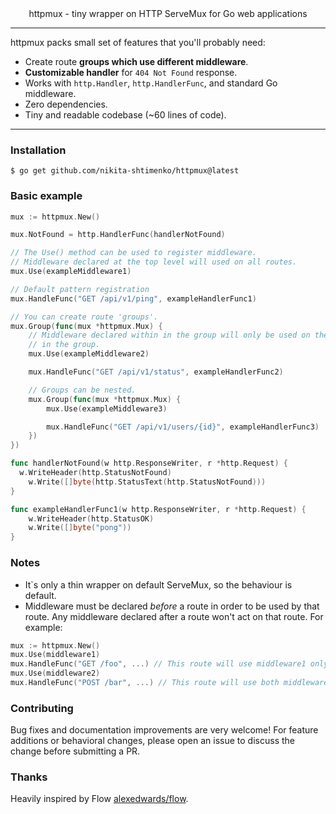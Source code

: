 <div align="center">
httpmux - tiny wrapper on HTTP ServeMux for Go web applications
</div>

---

httpmux packs small set of features that you'll probably need:

- Create route **groups which use different middleware**.
- **Customizable handler** for `404 Not Found` response.
- Works with `http.Handler`, `http.HandlerFunc`, and standard Go middleware.
- Zero dependencies.
- Tiny and readable codebase (~60 lines of code).

---

### Installation

```
$ go get github.com/nikita-shtimenko/httpmux@latest
```

### Basic example

```go
mux := httpmux.New()

mux.NotFound = http.HandlerFunc(handlerNotFound)

// The Use() method can be used to register middleware.
// Middleware declared at the top level will used on all routes.
mux.Use(exampleMiddleware1)

// Default pattern registration
mux.HandleFunc("GET /api/v1/ping", exampleHandlerFunc1)

// You can create route 'groups'.
mux.Group(func(mux *httpmux.Mux) {
    // Middleware declared within in the group will only be used on the routes
    // in the group.
    mux.Use(exampleMiddleware2)

    mux.HandleFunc("GET /api/v1/status", exampleHandlerFunc2)

    // Groups can be nested.
    mux.Group(func(mux *httpmux.Mux) {
        mux.Use(exampleMiddleware3)

        mux.HandleFunc("GET /api/v1/users/{id}", exampleHandlerFunc3)
    })
})

func handlerNotFound(w http.ResponseWriter, r *http.Request) {
  w.WriteHeader(http.StatusNotFound)
	w.Write([]byte(http.StatusText(http.StatusNotFound)))
}

func exampleHandlerFunc1(w http.ResponseWriter, r *http.Request) {
    w.WriteHeader(http.StatusOK)
    w.Write([]byte("pong"))
}
```

### Notes

- It`s only a thin wrapper on default ServeMux, so the behaviour is default.
- Middleware must be declared _before_ a route in order to be used by that route. Any middleware declared after a route won't act on that route. For example:

```go
mux := httpmux.New()
mux.Use(middleware1)
mux.HandleFunc("GET /foo", ...) // This route will use middleware1 only.
mux.Use(middleware2)
mux.HandleFunc("POST /bar", ...) // This route will use both middleware1 and middleware2.
```

### Contributing

Bug fixes and documentation improvements are very welcome!
For feature additions or behavioral changes, please open an issue to discuss the change before submitting a PR.

### Thanks

Heavily inspired by Flow [alexedwards/flow](https://github.com/alexedwards/flow).
